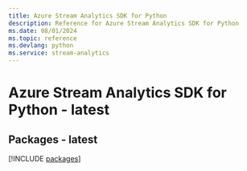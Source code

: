 ```yaml
---
title: Azure Stream Analytics SDK for Python
description: Reference for Azure Stream Analytics SDK for Python
ms.date: 08/01/2024
ms.topic: reference
ms.devlang: python
ms.service: stream-analytics
---
```

# Azure Stream Analytics SDK for Python - latest
## Packages - latest
[!INCLUDE [packages](stream-analytics-index.md)]